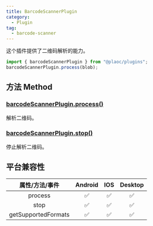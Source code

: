 ```yaml
---
title: BarcodeScannerPlugin
category:
  - Plugin
tag:
  - barcode-scanner
---
```


这个插件提供了二维码解析的能力。

```ts
import { barcodeScannerPlugin } from "@plaoc/plugins";
barcodeScannerPlugin.process(blob);
```

## 方法 Method

### [barcodeScannerPlugin.process()](./process.md)

解析二维码。

### [barcodeScannerPlugin.stop()](./stop.md)

停止解析二维码。

## 平台兼容性

|   属性/方法/事件    | Android | IOS | Desktop |
| :-----------------: | :-----: | :-: | :-----: |
|       process       |   ✅    | ✅  |   ✅    |
|        stop         |   ✅    | ✅  |   ✅    |
| getSupportedFormats |   ✅    | ✅  |   ✅    |
